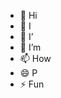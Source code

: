 - 👋 Hi
- 👀 I
- 🌱 I’
- 💞️ I’m
- 📫 How
- 😄 P
- ⚡ Fun 

<!---
ghcvgcnv/ghcvgcnv is a ✨ special ✨ repository because its `README.md` (this file) appears on your GitHub profile.
You can click the Preview link to take a look at your changes.
--->
